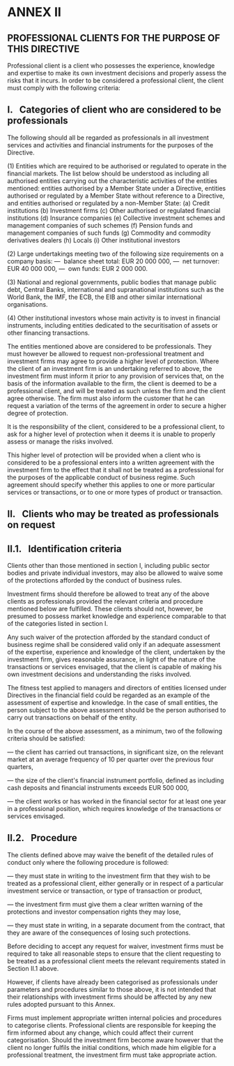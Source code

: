 # ANNEX II

## PROFESSIONAL CLIENTS FOR THE PURPOSE OF THIS DIRECTIVE

Professional client is a client who possesses the experience, knowledge and expertise to make its own investment decisions and properly assess the risks that it incurs. In order to be considered a professional client, the client must comply with the following criteria:

## I.   Categories of client who are considered to be professionals

The following should all be regarded as professionals in all investment services and activities and financial instruments for the purposes of the Directive.

(1) Entities which are required to be authorised or regulated to operate in the financial markets. The list below should be understood as including all authorised entities carrying out the characteristic activities of the entities mentioned: entities authorised by a Member State under a Directive, entities authorised or regulated by a Member State without reference to a Directive, and entities authorised or regulated by a non-Member State: (a) Credit institutions (b) Investment firms (c) Other authorised or regulated financial institutions (d) Insurance companies (e) Collective investment schemes and management companies of such schemes (f) Pension funds and management companies of such funds (g) Commodity and commodity derivatives dealers (h) Locals (i) Other institutional investors

(2) Large undertakings meeting two of the following size requirements on a company basis: —  balance sheet total: EUR 20 000 000, —  net turnover: EUR 40 000 000, —  own funds: EUR 2 000 000.

(3) National and regional governments, public bodies that manage public debt, Central Banks, international and supranational institutions such as the World Bank, the IMF, the ECB, the EIB and other similar international organisations.

(4) Other institutional investors whose main activity is to invest in financial instruments, including entities dedicated to the securitisation of assets or other financing transactions.

The entities mentioned above are considered to be professionals. They must however be allowed to request non-professional treatment and investment firms may agree to provide a higher level of protection. Where the client of an investment firm is an undertaking referred to above, the investment firm must inform it prior to any provision of services that, on the basis of the information available to the firm, the client is deemed to be a professional client, and will be treated as such unless the firm and the client agree otherwise. The firm must also inform the customer that he can request a variation of the terms of the agreement in order to secure a higher degree of protection.

It is the responsibility of the client, considered to be a professional client, to ask for a higher level of protection when it deems it is unable to properly assess or manage the risks involved.

This higher level of protection will be provided when a client who is considered to be a professional enters into a written agreement with the investment firm to the effect that it shall not be treated as a professional for the purposes of the applicable conduct of business regime. Such agreement should specify whether this applies to one or more particular services or transactions, or to one or more types of product or transaction.

## II.   Clients who may be treated as professionals on request

## II.1.   Identification criteria

Clients other than those mentioned in section I, including public sector bodies and private individual investors, may also be allowed to waive some of the protections afforded by the conduct of business rules.

Investment firms should therefore be allowed to treat any of the above clients as professionals provided the relevant criteria and procedure mentioned below are fulfilled. These clients should not, however, be presumed to possess market knowledge and experience comparable to that of the categories listed in section I.

Any such waiver of the protection afforded by the standard conduct of business regime shall be considered valid only if an adequate assessment of the expertise, experience and knowledge of the client, undertaken by the investment firm, gives reasonable assurance, in light of the nature of the transactions or services envisaged, that the client is capable of making his own investment decisions and understanding the risks involved.

The fitness test applied to managers and directors of entities licensed under Directives in the financial field could be regarded as an example of the assessment of expertise and knowledge. In the case of small entities, the person subject to the above assessment should be the person authorised to carry out transactions on behalf of the entity.

In the course of the above assessment, as a minimum, two of the following criteria should be satisfied:

— the client has carried out transactions, in significant size, on the relevant market at an average frequency of 10 per quarter over the previous four quarters,

— the size of the client's financial instrument portfolio, defined as including cash deposits and financial instruments exceeds EUR 500 000,

— the client works or has worked in the financial sector for at least one year in a professional position, which requires knowledge of the transactions or services envisaged.

## II.2.   Procedure

The clients defined above may waive the benefit of the detailed rules of conduct only where the following procedure is followed:

— they must state in writing to the investment firm that they wish to be treated as a professional client, either generally or in respect of a particular investment service or transaction, or type of transaction or product,

— the investment firm must give them a clear written warning of the protections and investor compensation rights they may lose,

— they must state in writing, in a separate document from the contract, that they are aware of the consequences of losing such protections.

Before deciding to accept any request for waiver, investment firms must be required to take all reasonable steps to ensure that the client requesting to be treated as a professional client meets the relevant requirements stated in Section II.1 above.

However, if clients have already been categorised as professionals under parameters and procedures similar to those above, it is not intended that their relationships with investment firms should be affected by any new rules adopted pursuant to this Annex.

Firms must implement appropriate written internal policies and procedures to categorise clients. Professional clients are responsible for keeping the firm informed about any change, which could affect their current categorisation. Should the investment firm become aware however that the client no longer fulfils the initial conditions, which made him eligible for a professional treatment, the investment firm must take appropriate action.